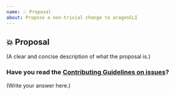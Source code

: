 ```yaml
---
name: 💥 Proposal
about: Propose a non-trivial change to aragonCLI
---
```


## 💥 Proposal

(A clear and concise description of what the proposal is.)

### Have you read the [Contributing Guidelines on issues](https://github.com/aragon/aragon-cli/blob/master/CONTRIBUTING.md#ways-to-contribute)?

(Write your answer here.)
